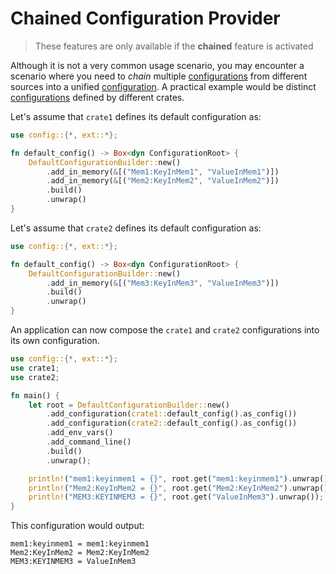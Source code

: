 # Chained Configuration Provider

>These features are only available if the **chained** feature is activated

Although it is not a very common usage scenario, you may encounter a scenario where you need to _chain_ multiple [configurations](abstractions.md#configuration) from different sources into a unified [configuration](abstractions.md#configuration). A practical example would be distinct [configurations](abstractions.md#configuration) defined by different crates.

Let's assume that `crate1` defines its default configuration as:

```rust
use config::{*, ext::*};

fn default_config() -> Box<dyn ConfigurationRoot> {
    DefaultConfigurationBuilder::new()
        .add_in_memory(&[("Mem1:KeyInMem1", "ValueInMem1")])
        .add_in_memory(&[("Mem2:KeyInMem2", "ValueInMem2")])
        .build()
        .unwrap()
}
```

Let's assume that `crate2` defines its default configuration as:

```rust
use config::{*, ext::*};

fn default_config() -> Box<dyn ConfigurationRoot> {
    DefaultConfigurationBuilder::new()
        .add_in_memory(&[("Mem3:KeyInMem3", "ValueInMem3")])
        .build()
        .unwrap()
}
```

An application can now compose the `crate1` and `crate2` configurations into its own configuration.

```rust
use config::{*, ext::*};
use crate1;
use crate2;

fn main() {
    let root = DefaultConfigurationBuilder::new()
        .add_configuration(crate1::default_config().as_config())
        .add_configuration(crate2::default_config().as_config())
        .add_env_vars()
        .add_command_line()
        .build()
        .unwrap();

    println!("mem1:keyinmem1 = {}", root.get("mem1:keyinmem1").unwrap());
    println!("Mem2:KeyInMem2 = {}", root.get("Mem2:KeyInMem2").unwrap());
    println!("MEM3:KEYINMEM3 = {}", root.get("ValueInMem3").unwrap());
}
```

This configuration would output:

```text
mem1:keyinmem1 = mem1:keyinmem1
Mem2:KeyInMem2 = Mem2:KeyInMem2
MEM3:KEYINMEM3 = ValueInMem3
```